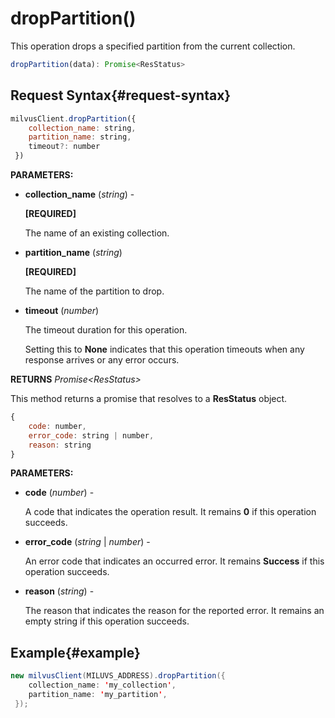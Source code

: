 # dropPartition()

This operation drops a specified partition from the current collection.

```javascript
dropPartition(data): Promise<ResStatus>
```

## Request Syntax{#request-syntax}

```javascript
milvusClient.dropPartition({
    collection_name: string,
    partition_name: string,
    timeout?: number
 })
```

**PARAMETERS:**

- **collection_name** (*string*) -

    **[REQUIRED]**

    The name of an existing collection.

- **partition_name** (*string*)

    **[REQUIRED]**

    The name of the partition to drop.

- **timeout** (*number*)  

    The timeout duration for this operation. 

    Setting this to **None** indicates that this operation timeouts when any response arrives or any error occurs.

**RETURNS** *Promise\<ResStatus>*

This method returns a promise that resolves to a **ResStatus** object.

```javascript
{
    code: number,
    error_code: string | number,
    reason: string
}
```

**PARAMETERS:**

- **code** (*number*) -

    A code that indicates the operation result. It remains **0** if this operation succeeds.

- **error_code** (*string* | *number*) -

    An error code that indicates an occurred error. It remains **Success** if this operation succeeds. 

- **reason** (*string*) - 

    The reason that indicates the reason for the reported error. It remains an empty string if this operation succeeds.

## Example{#example}

```java
new milvusClient(MILUVS_ADDRESS).dropPartition({
    collection_name: 'my_collection',
    partition_name: 'my_partition',
 });
```

